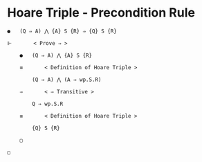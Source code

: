 # Hoare Triple - Precondition Rule

```
●	(Q ⇒ A) ⋀ {A} S {R} ⇒ {Q} S {R}

⊩		< Prove ⇒ >

	●	(Q ⇒ A) ⋀ {A} S {R}

	≡		< Definition of Hoare Triple >

		(Q ⇒ A) ⋀ (A ⇒ wp.S.R)

	⇒		< ⇒ Transitive >

		Q ⇒ wp.S.R

	≡		< Definition of Hoare Triple >

		{Q} S {R}

	▢

▢
```
